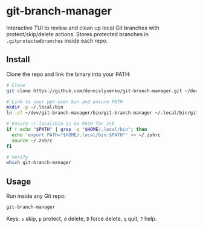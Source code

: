 # git-branch-manager

Interactive TUI to review and clean up local Git branches with protect/skip/delete actions. Stores protected branches in `.gitprotectedbranches` inside each repo.

## Install

Clone the repo and link the binary into your PATH:

```bash
# Clone
git clone https://github.com/dennislysenko/git-branch-manager.git ~/dev/git-branch-manager

# Link to your per-user bin and ensure PATH
mkdir -p ~/.local/bin
ln -sf ~/dev/git-branch-manager/bin/git-branch-manager ~/.local/bin/git-branch-manager

# Ensure ~/.local/bin is on PATH for zsh
if ! echo "$PATH" | grep -q "$HOME/.local/bin"; then
  echo 'export PATH="$HOME/.local/bin:$PATH"' >> ~/.zshrc
  source ~/.zshrc
fi

# Verify
which git-branch-manager
```

## Usage
Run inside any Git repo:

```bash
git-branch-manager
```

Keys: `s` skip, `p` protect, `d` delete, `D` force delete, `q` quit, `?` help.
